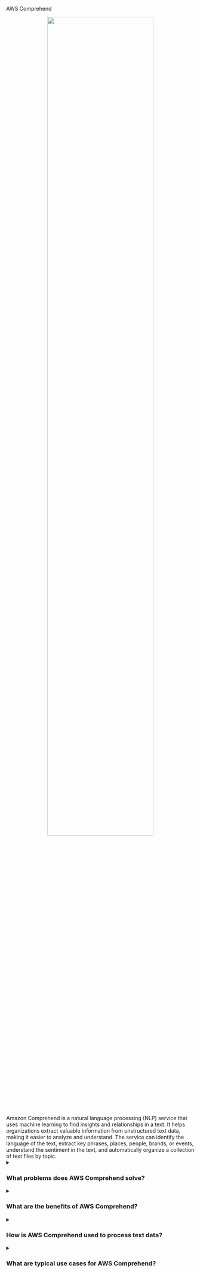 AWS Comprehend

<div align="center">
  <img src="https://miro.medium.com/v2/resize:fit:630/1*dxL_Z0DwxZ31uxSEyCl5GA.png" width="75%">
</div>
<br/>
Amazon Comprehend is a natural language processing (NLP) service that uses machine learning to find insights and relationships in a text. It helps organizations extract valuable information from unstructured text data, making it easier to analyze and understand. The service can identify the language of the text, extract key phrases, places, people, brands, or events, understand the sentiment in the text, and automatically organize a collection of text files by topic.

<details><summary> <h3>What problems does AWS Comprehend solve?</h3></summary>
<div align="center">
  <img src="https://cdn-icons-png.flaticon.com/512/4133/4133589.png" width="25%">
</div>  
Amazon Comprehend addresses several challenges in processing and analyzing text data, including:

- Text Understanding: Automatically extracts key phrases, entities, and sentiment from text data.
- Language Detection: Identifies the language of the input text.
- Sentiment Analysis: Determines whether the text is positive, negative, neutral, or mixed.
- Topic Modeling: Organizes large collections of text files into topics for easier analysis.
- Custom Entity Recognition: Allows the creation of custom models to identify specific entities relevant to your business.
</details>
<details><summary><h3>What are the benefits of AWS Comprehend?</h3></summary>
<div align="center">
  <img src="https://cdn-icons-png.flaticon.com/512/3588/3588592.png" width="25%">
</div>  
Some key benefits of Amazon Comprehend include:

- Enhanced Text Analysis: Extracts meaningful insights from text data automatically.
- Improved Decision Making: Provides actionable insights to inform business decisions.
- Customization: Supports custom entities and sentiment analysis tailored to specific business needs.
- Operational Efficiency: Reduces the time and effort needed for manual text analysis.
- Scalability: Scales automatically to handle large volumes of text data efficiently.
</details>
<details><summary><h3>How is AWS Comprehend used to process text data?</h3></summary>
  
<div align="center">
  <img src="https://cdn-icons-png.flaticon.com/512/1705/1705312.png" width="25%">
</div>  

Amazon Comprehend integrates with your applications to analyze text data. It can process text from various sources, such as social media posts, customer reviews, or support tickets, extracting key insights and sentiment. The service can be customized to recognize specific entities and sentiments relevant to your business needs.

</details>
<details><summary><h3>What are typical use cases for AWS Comprehend?</h3></summary>
<div align="center">
  <img src="https://cdn-icons-png.flaticon.com/512/2833/2833807.png" width="25%">
</div>  
Common use cases for Amazon Comprehend include:

- Customer Feedback Analysis: Understanding customer sentiment and feedback from reviews and surveys.
- Social Media Monitoring: Analyzing sentiment and trends in social media posts.
- Content Classification: Organizing and classifying large volumes of text data by topics.
- Compliance Monitoring: Extracting and analyzing relevant information for regulatory compliance.
- Business Intelligence: Gaining insights from text data to inform strategic decisions.
- Healthcare: Analyzing patient records and medical literature for insights.
</details>
